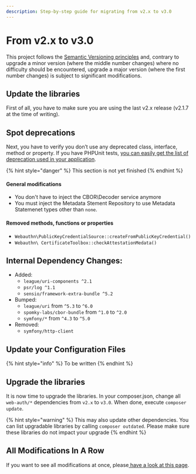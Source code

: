 ```yaml
---
description: Step-by-step guide for migrating from v2.x to v3.0
---
```


# From v2.x to v3.0

This project follows the [Semantic Versioning principles](https://semver.org/) and, contrary to upgrade a minor version \(where the middle number changes\) where no difficulty should be encountered, upgrade a major version \(where the first number changes\) is subject to significant modifications.

## Update the libraries <a id="update-the-libraries"></a>

First of all, you have to make sure you are using the last v2.x release \(v2.1.7 at the time of writing\).

## Spot deprecations <a id="spot-deprecations"></a>

Next, you have to verify you don’t use any deprecated class, interface, method or property. If you have PHPUnit tests, [you can easily get the list of deprecation used in your application](https://symfony.com/doc/current/components/phpunit_bridge.html).

{% hint style="danger" %}
This section is not yet finished
{% endhint %}

#### General modifications

* You don't have to inject the CBOR\Decoder service anymore
* You must inject the Metadata Stement Repository to use Metadata Statemenet types other than `none`.

#### Removed methods, functions or properties

* `Webauthn\PublicKeyCredentialSource::createFromPublicKeyCredential()`
* `Webauthn\ CertificateToolbox::checkAttestationMedata()`

## Internal Dependency Changes:

* Added:
  * `league/uri-components ^2.1`
  * `psr/log ^1.1`
  * `sensio/framework-extra-bundle ^5.2`
* Bumped:
  * `league/uri` from `^5.3` to `^6.0`
  * `spomky-labs/cbor-bundle` from `^1.0` to `^2.0`
  * `symfony/*` from `^4.3` to `^5.0`
* Removed:
  * `symfony/http-client`

## Update your Configuration Files <a id="upgrade-the-libraries"></a>

{% hint style="info" %}
To be written
{% endhint %}

## Upgrade the libraries <a id="upgrade-the-libraries"></a>

It is now time to upgrade the libraries. In your composer.json, change all `web-auth/*` dependencies from `v2.x` to `v3.0`. When done, execute `composer update`.

{% hint style="warning" %}
This may also update other dependencies. You can list upgradable libraries by calling `composer outdated`. Please make sure these libraries do not impact your upgrade
{% endhint %}

## All Modifications In A Row

If you want to see all modifications at once, please[ have a look at this page](https://github.com/web-auth/webauthn-framework/compare/v2.1.7...v3.0).

